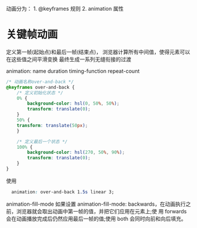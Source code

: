 动画分为： 1. @keyframes 规则 2. animation 属性

# 关键帧动画
定义第一帧(起始点)和最后一帧(结束点)， 浏览器计算所有中间值，使得元素可以在这些值之间平滑变换
最终生成一系列无缝衔接的过渡


animation: name  duration timing-function  repeat-count

```css
/* 动画名称over-and-back */
@keyframes over-and-back {  
    /* 定义初始化状态 */
    0% {
        background-color: hsl(0, 50%, 50%);
        transform: translate(0);
    }
    50% {
    transform: translate(50px);
    }

    /* 定义最后一个状态 */
    100% {
        background-color: hsl(270, 50%, 90%);
        transform: translate(0);
    } 
}


```


使用
```css
  animation: over-and-back 1.5s linear 3;
```

animation-fill-mode
如果设置 animation-fill-mode: backwards，在动画执行之前，浏览器就会取出动画中第一帧的值，并把它们应用在元素上;使 用 forwards 会在动画播放完成后仍然应用最后一帧的值;使用 both 会同时向前和向后填充。

# 